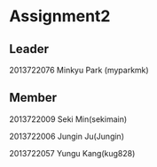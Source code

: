 Assignment2
============

Leader 
------
2013722076 Minkyu Park (myparkmk)

Member
--------
2013722009 Seki Min(sekimain)

2013722006 Jungin Ju(Jungin)

2013722057 Yungu Kang(kug828)